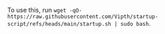 To use this, run `wget -qO- https://raw.githubusercontent.com/Vipth/startup-script/refs/heads/main/startup.sh | sudo bash`.
